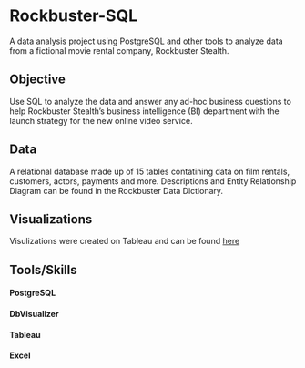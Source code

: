 # Rockbuster-SQL
A data analysis project using PostgreSQL and other tools to analyze data from a fictional movie rental company, Rockbuster Stealth.
## Objective
Use SQL to analyze the data and answer any ad-hoc business questions to help Rockbuster Stealth’s business intelligence (BI)
department with the launch strategy for the new online video service.
## Data
A relational database made up of 15 tables contatining data on film rentals, customers, actors, payments and more. Descriptions and Entity Relationship Diagram can be found in the Rockbuster Data Dictionary.
## Visualizations
Visulizations were created on Tableau and can be found [here](https://public.tableau.com/app/profile/jeong.park4133/viz/Achievement3ProjectVisulizations/AverageRentalDuration)
## Tools/Skills
#### PostgreSQL 
#### DbVisualizer
#### Tableau
#### Excel

